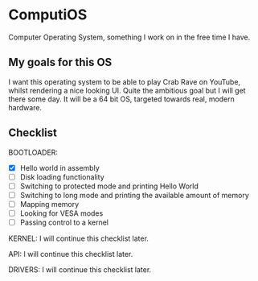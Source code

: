 # ComputiOS
Computer Operating System, something I work on in the free time I have. 

## My goals for this OS
I want this operating system to be able to play Crab Rave on YouTube, whilst rendering a nice looking UI. Quite the ambitious goal but I will get there some day. It will be a 64 bit OS, targeted towards real, modern hardware.

## Checklist
BOOTLOADER:
- [x] Hello world in assembly
- [ ] Disk loading functionality
- [ ] Switching to protected mode and printing Hello World
- [ ] Switching to long mode and printing the available amount of memory
- [ ] Mapping memory
- [ ] Looking for VESA modes
- [ ] Passing control to a kernel

KERNEL:
I will continue this checklist later.

API:
I will continue this checklist later.

DRIVERS:
I will continue this checklist later.
